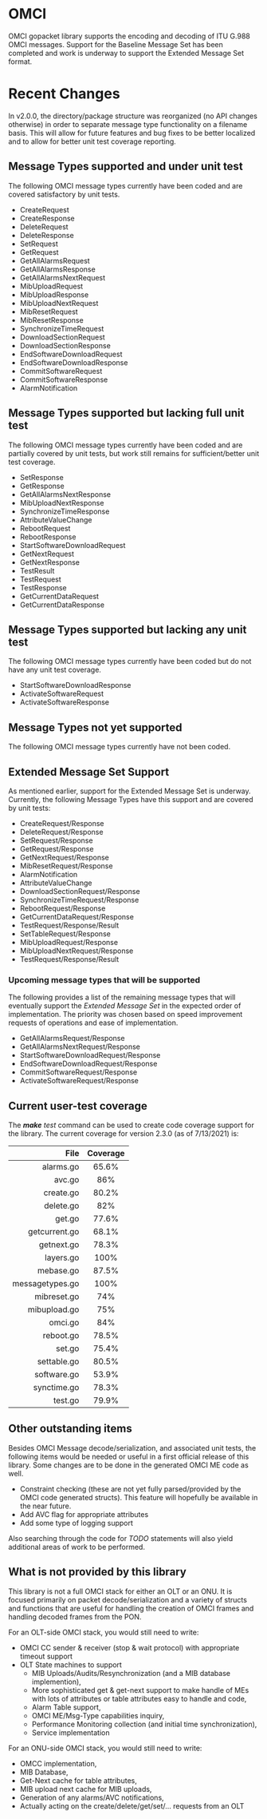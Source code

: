# OMCI

OMCI gopacket library supports the encoding and decoding of ITU G.988 OMCI
messages.  Support for the Baseline Message Set has been completed and work
is underway to support the Extended Message Set format.

# Recent Changes

In v2.0.0, the directory/package structure was reorganized (no API changes otherwise)
in order to separate message type functionality on a filename basis. This will allow
for future features and bug fixes to be better localized and to allow for better
unit test coverage reporting.

## Message Types supported and under unit test
The following OMCI message types currently have been coded and are covered
satisfactory by unit tests.

 - CreateRequest
 - CreateResponse
 - DeleteRequest
 - DeleteResponse
 - SetRequest
 - GetRequest
 - GetAllAlarmsRequest
 - GetAllAlarmsResponse
 - GetAllAlarmsNextRequest
 - MibUploadRequest
 - MibUploadResponse
 - MibUploadNextRequest
 - MibResetRequest
 - MibResetResponse
 - SynchronizeTimeRequest
 - DownloadSectionRequest
 - DownloadSectionResponse
 - EndSoftwareDownloadRequest
 - EndSoftwareDownloadResponse
 - CommitSoftwareRequest
 - CommitSoftwareResponse
 - AlarmNotification

## Message Types supported but lacking full unit test
The following OMCI message types currently have been coded and are partially covered
by unit tests, but work still remains for sufficient/better unit test coverage.

 - SetResponse
 - GetResponse
 - GetAllAlarmsNextResponse
 - MibUploadNextResponse
 - SynchronizeTimeResponse
 - AttributeValueChange
 - RebootRequest
 - RebootResponse
 - StartSoftwareDownloadRequest
 - GetNextRequest
 - GetNextResponse
 - TestResult
 - TestRequest
 - TestResponse
 - GetCurrentDataRequest
 - GetCurrentDataResponse

## Message Types supported but lacking any unit test
The following OMCI message types currently have been coded but do not
have any unit test coverage.

 - StartSoftwareDownloadResponse
 - ActivateSoftwareRequest
 - ActivateSoftwareResponse
 
## Message Types not yet supported

The following OMCI message types currently have not been coded.


## Extended Message Set Support

As mentioned earlier, support for the Extended Message Set is underway.  Currently,
the following Message Types have this support and are covered by unit tests:

 - CreateRequest/Response
 - DeleteRequest/Response
 - SetRequest/Response
 - GetRequest/Response
 - GetNextRequest/Response
 - MibResetRequest/Response
 - AlarmNotification
 - AttributeValueChange
 - DownloadSectionRequest/Response
 - SynchronizeTimeRequest/Response
 - RebootRequest/Response
 - GetCurrentDataRequest/Response
 - TestRequest/Response/Result
 - SetTableRequest/Response
 - MibUploadRequest/Response
 - MibUploadNextRequest/Response
 - TestRequest/Response/Result

### Upcoming message types that will be supported

The following provides a list of the remaining message types that will eventually support the _Extended Message Set_
in the expected order of implementation.  The priority was chosen based on speed improvement requests
of operations and ease of implementation.

 - GetAllAlarmsRequest/Response
 - GetAllAlarmsNextRequest/Response
 - StartSoftwareDownloadRequest/Response
 - EndSoftwareDownloadRequest/Response
 - CommitSoftwareRequest/Response
 - ActivateSoftwareRequest/Response

## Current user-test coverage

The _**make** test_ command can be used to create code coverage support for the
library.  The current coverage for version 2.3.0 (as of 7/13/2021) is:

| File            | Coverage |
| --------------: | :---: |
| alarms.go       | 65.6% |
| avc.go          | 86%   |
| create.go       | 80.2% |
| delete.go       | 82%   |
| get.go          | 77.6% |
| getcurrent.go   | 68.1% |
| getnext.go      | 78.3% |
| layers.go       | 100%  |
| mebase.go       | 87.5% |
| messagetypes.go | 100%  |
| mibreset.go     | 74%   |
| mibupload.go    | 75%   |
| omci.go         | 84%   |
| reboot.go       | 78.5% |
| set.go          | 75.4% |
| settable.go     | 80.5% |
| software.go     | 53.9% |
| synctime.go     | 78.3% |
| test.go         | 79.9% |

## Other outstanding items

Besides OMCI Message decode/serialization, and associated unit tests, the following items
would be needed or useful in a first official release of this library. Some changes are
to be done in the generated OMCI ME code as well.

 - Constraint checking (these are not yet fully parsed/provided by the OMCI code generated
   structs). This feature will hopefully be available in the near future.
 - Add AVC flag for appropriate attributes
 - Add some type of logging support
 
Also searching through the code for _TODO_ statements will also yield additional areas of
work to be performed.

## What is not provided by this library

This library is not a full OMCI stack for either an OLT or an ONU. It is focused primarily on
packet decode/serialization and a variety of structs and functions that are useful for handling
the creation of OMCI frames and handling decoded frames from the PON.

For an OLT-side OMCI stack, you would still need to write:
 - OMCI CC sender & receiver (stop & wait protocol) with appropriate timeout support
 - OLT State machines to support 
   - MIB Uploads/Audits/Resynchronization (and a MIB database implemention),
   - More sophisticated get & get-next support to make handle of MEs with
     lots of attributes or table attributes easy to handle and code,
   - Alarm Table support,
   - OMCI ME/Msg-Type capabilities inquiry,
   - Performance Monitoring collection (and initial time synchronization), 
   - Service implementation

For an ONU-side OMCI stack, you would still need to write:
   - OMCC implementation,
   - MIB Database,
   - Get-Next cache for table attributes,
   - MIB upload next cache for MIB uploads,
   - Generation of any alarms/AVC notifications,
   - Actually acting on the create/delete/get/set/... requests from an OLT
